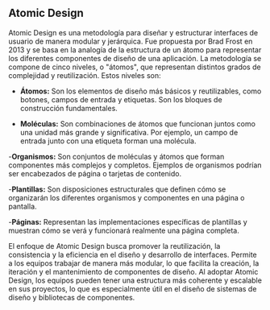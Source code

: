 ## Atomic Design 

Atomic Design es una metodología para diseñar y estructurar interfaces de usuario de manera modular y jerárquica. Fue propuesta por Brad Frost en 2013 y se basa en la analogía de la estructura de un átomo para representar los diferentes componentes de diseño de una aplicación. La metodología se compone de cinco niveles, o "átomos", que representan distintos grados de complejidad y reutilización. Estos niveles son:

- **Átomos:**
Son los elementos de diseño más básicos y reutilizables, como botones, campos de entrada y etiquetas. Son los bloques de construcción fundamentales.

- **Moléculas:**
Son combinaciones de átomos que funcionan juntos como una unidad más grande y significativa. Por ejemplo, un campo de entrada junto con una etiqueta forman una molécula.

-**Organismos:**
Son conjuntos de moléculas y átomos que forman componentes más complejos y completos. Ejemplos de organismos podrían ser encabezados de página o tarjetas de contenido.

-**Plantillas:**
Son disposiciones estructurales que definen cómo se organizarán los diferentes organismos y componentes en una página o pantalla.

-**Páginas:**
Representan las implementaciones específicas de plantillas y muestran cómo se verá y funcionará realmente una página completa.

El enfoque de Atomic Design busca promover la reutilización, la consistencia y la eficiencia en el diseño y desarrollo de interfaces. Permite a los equipos trabajar de manera más modular, lo que facilita la creación, la iteración y el mantenimiento de componentes de diseño. Al adoptar Atomic Design, los equipos pueden tener una estructura más coherente y escalable en sus proyectos, lo que es especialmente útil en el diseño de sistemas de diseño y bibliotecas de componentes.